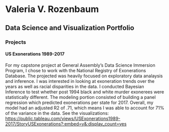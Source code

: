 # Valeria V. Rozenbaum
## Data Science and Visualization Portfolio

### Projects
#### US Exonerations 1989-2017
For my capstone project at General Assembly’s Data Science Immersion Program, I chose to work with the National Registry of Exonerations Database. The projected was heavily focused on exploratory data analaysis and inference. I was interested in looking at exoneration trends over the years as well as racial disparities in the data. I conducted Bayesian Inference to test whether post 1994 black and white murder exonerees were statistically different. The modeling portion consisted of building a panel regression which predicted exonerations per state for 2017. Overall, my model had an adjusted R2 of .71, which means I was able to account for 71% of the variance in the data. 
See the visualizations: https://public.tableau.com/views/USExonerations1989-2017/StoryUSExonerations?:embed=y&:display_count=yes 

#### 

